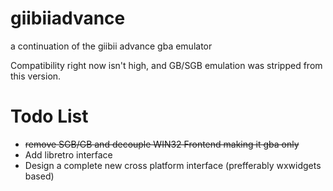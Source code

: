 giibiiadvance
=============

a continuation of the giibii advance gba emulator

Compatibility right now isn't high, and GB/SGB emulation was stripped from this version.

Todo List
=========
* ~~remove SGB/GB and decouple WIN32 Frontend making it gba only~~
* Add libretro interface
* Design a complete new cross platform interface (prefferably wxwidgets based)